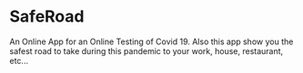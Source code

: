 # SafeRoad
An Online App for an Online Testing of Covid 19. Also this app show you the safest road to take during this pandemic to your work, house, restaurant, etc...

